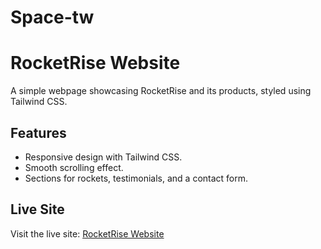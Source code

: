 # Space-tw
# RocketRise Website

A simple webpage showcasing RocketRise and its products, styled using Tailwind CSS.

## Features

- Responsive design with Tailwind CSS.
- Smooth scrolling effect.
- Sections for rockets, testimonials, and a contact form.

## Live Site

Visit the live site: [RocketRise Website](https://rocketrise.netlify.app/)
